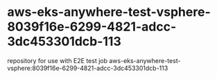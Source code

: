 # aws-eks-anywhere-test-vsphere-8039f16e-6299-4821-adcc-3dc453301dcb-113
repository for use with E2E test job aws-eks-anywhere-test-vsphere:8039f16e-6299-4821-adcc-3dc453301dcb-113
